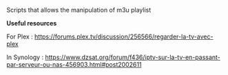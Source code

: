 Scripts that allows the manipulation of m3u playlist

**Useful resources**

For Plex :
https://forums.plex.tv/discussion/256566/regarder-la-tv-avec-plex

In Synology : https://www.dzsat.org/forum/f436/iptv-sur-la-tv-en-passant-par-serveur-ou-nas-456903.html#post2002611